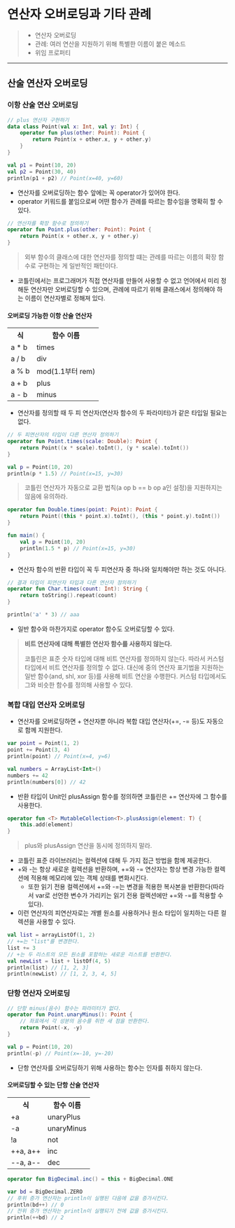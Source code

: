 # 연산자 오버로딩과 기타 관례

> - 연산자 오버로딩
> - 관례: 여러 연산을 지원하기 위해 특별한 이름이 붙은 메소드
> - 위임 프로퍼티

- - -

## 산술 연산자 오버로딩
### 이항 산술 연산 오버로딩
```kotlin
// plus 연산자 구현하기
data class Point(val x: Int, val y: Int) {
    operator fun plus(other: Point): Point {
        return Point(x + other.x, y + other.y)
    }
}

val p1 = Point(10, 20)
val p2 = Point(30, 40)
println(p1 + p2) // Point(x=40, y=60)
```
- 연산자를 오버로딩하는 함수 앞에는 꼭 operator가 있어야 한다.
- operator 키워드를 붙임으로써 어떤 함수가 관례를 따르는 함수임을 명확히 할 수 있다.
```kotlin
// 연산자를 확장 함수로 정의하기
operator fun Point.plus(other: Point): Point {
    return Point(x + other.x, y + other.y)
}
```

> 외부 함수의 클래스에 대한 연산자를 정의할 떄는 관례를 따르는 이름의 확장 함수로 구현하는 게 일반적인 패턴이다.

- 코틀린에서는 프로그래머가 직접 연산자를 만들어 사용할 수 없고 언어에서 미리 정해둔 연산자만 오버로딩할 수 있으며, 관례에 따르기 위해 클래스에서 정의해야 하는 이름이 연산자별로 정해져 있다.

#### 오버로딩 가능한 이항 산술 연산자
<table>
    <tr>
        <th>식</th>
        <th>함수 이름</th>
    </tr>
    <tr>
        <td>a * b</td>
        <td>times</td>
    </tr>
    <tr>
        <td>a / b</td>
        <td>div</td>
    </tr>
    <tr>
        <td>a % b</td>
        <td>mod(1.1부터 rem)</td>
    </tr>
    <tr>
        <td>a + b</td>
        <td>plus</td>
    </tr>
    <tr>
        <td>a - b</td>
        <td>minus</td>
    </tr>
</table>

- 연산자를 정의할 때 두 피 연산자(연산자 함수의 두 파라미터)가 같은 타입일 필요는 없다.
```kotlin
// 두 피연산자의 타입이 다른 연산자 정의하기
operator fun Point.times(scale: Double): Point {
    return Point((x * scale).toInt(), (y * scale).toInt())
}

val p = Point(10, 20)
println(p * 1.5) // Point(x=15, y=30)
```

> 코틀린 연산자가 자동으로 교환 법칙(a op b == b op a인 설정)을 지원하지는 않음에 유의하라.

```kotlin
operator fun Double.times(point: Point): Point {
    return Point((this * point.x).toInt(), (this * point.y).toInt())
}

fun main() {
    val p = Point(10, 20)
    println(1.5 * p) // Point(x=15, y=30)
}
```

- 연산자 함수의 반환 타입이 꼭 두 피연산자 중 하나와 일치해야만 하는 것도 아니다.
```kotlin
// 결과 타입이 피연산자 타입과 다른 연산자 정의하기
operator fun Char.times(count: Int): String {
    return toString().repeat(count)
}

println('a' * 3) // aaa
```
- 일반 함수와 마찬가지로 operator 함수도 오버로딩할 수 있다.

> **비트 연산자에 대해 특별한 연산자 함수를 사용하지 않는다.**
> 
> 코틀린은 표준 숫자 타입에 대해 비트 연산자를 정의하지 않는다. 따라서 커스텀 타입에서 비트 연산자를 정의할 수 없다. 대신에 중의 연산자 표기법을 지원하는 일반 함수(and, shl, xor 등)를 사용해 비트 연산을 수행한다. 커스텀 타입에서도 그와 비슷한 함수를 정의해 사용할 수 있다.

### 복합 대입 연산자 오버로딩
- 연산자를 오버로딩하면 + 연산자뿐 아니라 복합 대입 연산자(+=, -= 등)도 자동으로 함께 지원한다.
```kotlin
var point = Point(1, 2)
point += Point(3, 4)
println(point) // Point(x=4, y=6)

val numbers = ArrayList<Int>()
numbers += 42
println(numbers[0]) // 42
```
- 반환 타입이 Unit인 plusAssign 함수를 정의하면 코틀린은 += 연산자에 그 함수를 사용한다.
```kotlin
operator fun <T> MutableCollection<T>.plusAssign(element: T) {
    this.add(element)
}
```

> plus와 plusAssign 연산을 동시에 정의하지 말라.

- 코틀린 표준 라이브러리는 컬렉션에 대해 두 가지 접근 방법을 함께 제공한다. 
- +와 -는 항상 새로운 컬렉션을 반환하며, +=와 -= 연산자는 항상 변경 가능한 컬렉션에 적용해 메모리에 있는 객체 상태를 변화시킨다.
  - 또한 읽기 전용 컬렉션에서 +=와 -=는 변경을 적용한 복사본을 반환한다(따라서 var로 선언한 변수가 가리키는 읽기 전용 컬렉션에만 +=와 -=를 적용할 수 있다).
- 이런 연산자의 피연산자로는 개별 원소를 사용하거나 원소 타입이 일치하는 다른 컬렉션을 사용할 수 있다.
```kotlin
val list = arrayListOf(1, 2)
// +=는 "list"를 변경한다.
list += 3
// +는 두 리스트의 모든 원소를 포함하는 새로운 리스트를 반환한다.
val newList = list + listOf(4, 5)
println(list) // [1, 2, 3]
println(newList) // [1, 2, 3, 4, 5]
```

### 단항 연산자 오버로딩
```kotlin
// 단항 minus(음수) 함수는 파라미터가 없다.
operator fun Point.unaryMinus(): Point {
    // 좌표에서 각 성분의 음수를 취한 새 점을 반환한다.
    return Point(-x, -y)
}

val p = Point(10, 20)
println(-p) // Point(x=-10, y=-20)
```
- 단항 연산자를 오버로딩하기 위해 사용하는 함수는 인자를 취하지 않는다.
#### 오버로딩할 수 있는 단항 산술 연산자
<table>
    <tr>
        <th>식</th>
        <th>함수 이름</th>
    </tr>
    <tr>
        <td>+a</td>
        <td>unaryPlus</td>
    </tr>
    <tr>
        <td>-a</td>
        <td>unaryMinus</td>
    </tr>
    <tr>
        <td>!a</td>
        <td>not</td>
    </tr>
    <tr>
        <td>++a, a++</td>
        <td>inc</td>
    </tr>
    <tr>
        <td>--a, a--</td>
        <td>dec</td>
    </tr>
</table>

```kotlin
operator fun BigDecimal.inc() = this + BigDecimal.ONE

var bd = BigDecimal.ZERO
// 후위 증가 연산자는 println이 실행된 다음에 값을 증가시킨다.
println(bd++) // 0
// 전위 증가 연산자는 println이 실행되기 전에 값을 증가시킨다.
println(++bd) // 2
```